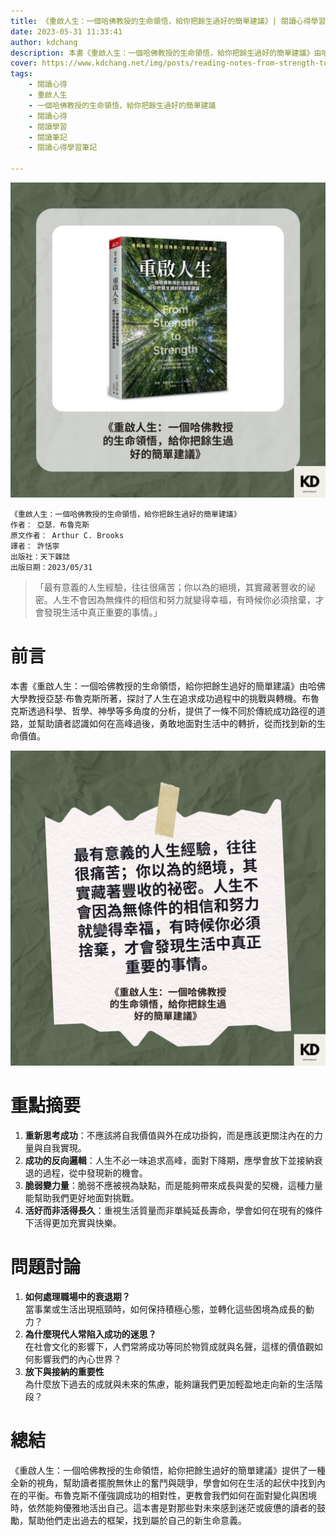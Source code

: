 ```yaml
---
title: 《重啟人生：一個哈佛教授的生命領悟，給你把餘生過好的簡單建議》| 閱讀心得學習筆記
date: 2023-05-31 11:33:41
author: kdchang
description: 本書《重啟人生：一個哈佛教授的生命領悟，給你把餘生過好的簡單建議》由哈佛大學教授亞瑟·布魯克斯所著，探討了人生在追求成功過程中的挑戰與轉機。布魯克斯透過科學、哲學、神學等多角度的分析，提供了一條不同於傳統成功路徑的道路，並幫助讀者認識如何在高峰過後，勇敢地面對生活中的轉折，從而找到新的生命價值。
cover: https://www.kdchang.net/img/posts/reading-notes-from-strength-to-strength-finding-success-happiness-and-deep-purpose-in-the-second-half-of-life-1.jpg
tags: 
    - 閱讀心得
    - 重啟人生
    - 一個哈佛教授的生命領悟，給你把餘生過好的簡單建議
    - 閱讀心得
    - 閱讀學習
    - 閱讀筆記
    - 閱讀心得學習筆記

---
```


![](img/posts/reading-notes-from-strength-to-strength-finding-success-happiness-and-deep-purpose-in-the-second-half-of-life-1.jpg)

```
《重啟人生：一個哈佛教授的生命領悟，給你把餘生過好的簡單建議》
作者： 亞瑟．布魯克斯  
原文作者： Arthur C. Brooks
譯者： 許恬寧
出版社：天下雜誌  
出版日期：2023/05/31
```

> 「最有意義的人生經驗，往往很痛苦；你以為的絕境，其實藏著豐收的祕密。人生不會因為無條件的相信和努力就變得幸福，有時候你必須捨棄，才會發現生活中真正重要的事情。」

# 前言
本書《重啟人生：一個哈佛教授的生命領悟，給你把餘生過好的簡單建議》由哈佛大學教授亞瑟·布魯克斯所著，探討了人生在追求成功過程中的挑戰與轉機。布魯克斯透過科學、哲學、神學等多角度的分析，提供了一條不同於傳統成功路徑的道路，並幫助讀者認識如何在高峰過後，勇敢地面對生活中的轉折，從而找到新的生命價值。

![](img/posts/reading-notes-from-strength-to-strength-finding-success-happiness-and-deep-purpose-in-the-second-half-of-life-2.jpg)

# 重點摘要
1. **重新思考成功**：不應該將自我價值與外在成功掛鈎，而是應該更關注內在的力量與自我實現。
2. **成功的反向邏輯**：人生不必一味追求高峰，面對下降期，應學會放下並接納衰退的過程，從中發現新的機會。
3. **脆弱變力量**：脆弱不應被視為缺點，而是能夠帶來成長與愛的契機，這種力量能幫助我們更好地面對挑戰。
4. **活好而非活得長久**：重視生活質量而非單純延長壽命，學會如何在現有的條件下活得更加充實與快樂。

# 問題討論 
1. **如何處理職場中的衰退期？**  
   當事業或生活出現瓶頸時，如何保持積極心態，並轉化這些困境為成長的動力？
2. **為什麼現代人常陷入成功的迷思？**  
   在社會文化的影響下，人們常將成功等同於物質成就與名聲，這樣的價值觀如何影響我們的內心世界？
3. **放下與接納的重要性**  
   為什麼放下過去的成就與未來的焦慮，能夠讓我們更加輕盈地走向新的生活階段？

# 總結
《重啟人生：一個哈佛教授的生命領悟，給你把餘生過好的簡單建議》提供了一種全新的視角，幫助讀者擺脫無休止的奮鬥與競爭，學會如何在生活的起伏中找到內在的平衡。布魯克斯不僅強調成功的相對性，更教會我們如何在面對變化與困境時，依然能夠優雅地活出自己。這本書是對那些對未來感到迷茫或疲憊的讀者的鼓勵，幫助他們走出過去的框架，找到屬於自己的新生命意義。